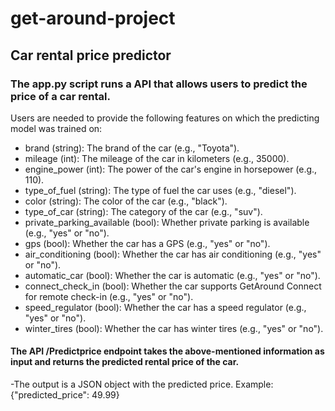 # get-around-project


## Car rental price predictor

### The app.py script runs a API that allows users to predict the price of a car rental.

Users are needed to provide the following features on which the predicting model was trained on:

* brand (string): The brand of the car (e.g., "Toyota").
* mileage (int): The mileage of the car in kilometers (e.g., 35000).
* engine_power (int): The power of the car's engine in horsepower (e.g., 110).
* type_of_fuel (string): The type of fuel the car uses (e.g., "diesel").
* color (string): The color of the car (e.g., "black").
* type_of_car (string): The category of the car (e.g., "suv").
* private_parking_available (bool): Whether private parking is available (e.g., "yes" or "no").
* gps (bool): Whether the car has a GPS (e.g., "yes" or "no").
* air_conditioning (bool): Whether the car has air conditioning (e.g., "yes" or "no").
* automatic_car (bool): Whether the car is automatic (e.g., "yes" or "no").
* connect_check_in (bool): Whether the car supports GetAround Connect for remote check-in (e.g., "yes" or "no").
* speed_regulator (bool): Whether the car has a speed regulator (e.g., "yes" or "no").
* winter_tires (bool): Whether the car has winter tires (e.g., "yes" or "no").

  
#### The API /Predictprice endpoint takes the above-mentioned information as input and returns the predicted rental price of the car.

  -The output is a JSON object with the predicted price.
      Example: {"predicted_price": 49.99}
